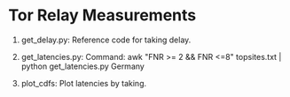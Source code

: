 # Tor Relay Measurements

1) get_delay.py: Reference code for taking delay.


2) get_latencies.py: 
Command: awk "FNR >= 2 && FNR <=8"  topsites.txt | python get_latencies.py Germany

3) plot_cdfs: Plot latencies by taking.
